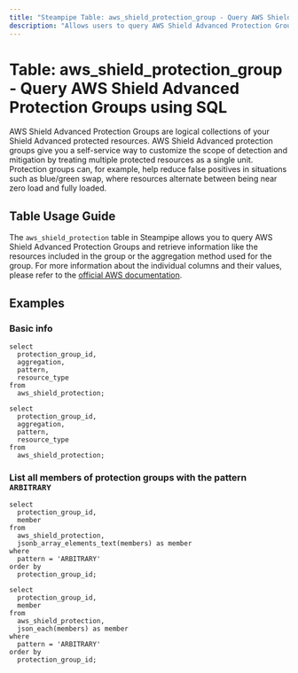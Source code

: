 ```yaml
---
title: "Steampipe Table: aws_shield_protection_group - Query AWS Shield Advanced Protection Groups using SQL"
description: "Allows users to query AWS Shield Advanced Protection Groups and retrieve detailed information about each Protection Group."
---
```


# Table: aws_shield_protection_group - Query AWS Shield Advanced Protection Groups using SQL

AWS Shield Advanced Protection Groups are logical collections of your Shield Advanced protected resources. AWS Shield Advanced protection groups give you a self-service way to customize the scope of detection and mitigation by treating multiple protected resources as a single unit. Protection groups can, for example, help reduce false positives in situations such as blue/green swap, where resources alternate between being near zero load and fully loaded.

## Table Usage Guide

The `aws_shield_protection` table in Steampipe allows you to query AWS Shield Advanced Protection Groups and retrieve information like the resources included in the group or the aggregation method used for the group. For more information about the individual columns and their values, please refer to the [official AWS documentation](https://docs.aws.amazon.com/waf/latest/DDOSAPIReference/API_DescribeProtectionGroup.html#API_DescribeProtectionGroup_ResponseSyntax).

## Examples

### Basic info

```sql+postgres
select
  protection_group_id,
  aggregation,
  pattern,
  resource_type
from
  aws_shield_protection;
```

```sql+sqlite
select
  protection_group_id,
  aggregation,
  pattern,
  resource_type
from
  aws_shield_protection;
```

### List all members of protection groups with the pattern `ARBITRARY`

```sql+postgres
select
  protection_group_id,
  member
from
  aws_shield_protection,
  jsonb_array_elements_text(members) as member
where
  pattern = 'ARBITRARY'
order by
  protection_group_id;
```

```sql+sqlite
select
  protection_group_id,
  member
from
  aws_shield_protection,
  json_each(members) as member
where
  pattern = 'ARBITRARY'
order by
  protection_group_id;
```
